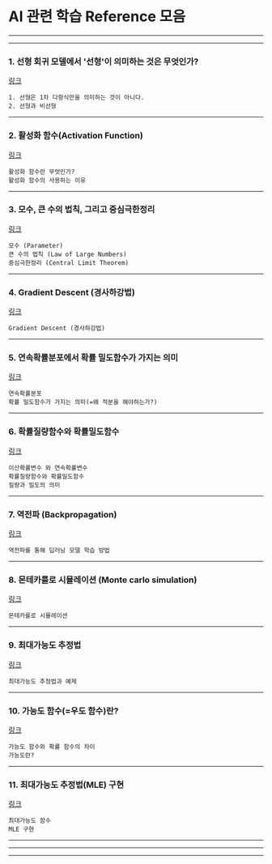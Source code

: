 # AI 관련 학습 Reference 모음
---
---

### 1. 선형 회귀 모델에서 '선형'이 의미하는 것은 무엇인가?   
[링크](https://brunch.co.kr/@gimmesilver/18)   
~~~
1. 선형은 1차 다항식만을 의미하는 것이 아니다.
2. 선형과 비선형
~~~

***

### 2. 활성화 함수(Activation Function)
[링크](https://m.blog.naver.com/worb1605/2211879498281)   
~~~
활성화 함수란 무엇인가?
활성화 함수의 사용하는 이유
~~~
 
***

### 3. 모수, 큰 수의 법칙, 그리고 중심극한정리
[링크](https://chukycheese.github.io/data%20science/parameter-clt/)   
~~~
모수 (Parameter)
큰 수의 법칙 (Law of Large Numbers)
중심극한정리 (Central Limit Theorem)
~~~
 
***

### 4. Gradient Descent (경사하강법)
[링크](https://angeloyeo.github.io/2020/08/16/gradient_descent.html)   
~~~
Gradient Descent (경사하강법)
~~~
 
***

### 5. 연속확률분포에서 확률 밀도함수가 가지는 의미
[링크](https://velog.io/@groovallstar/%ED%99%95%EB%A5%A0-%EB%B6%84%ED%8F%AC-%ED%95%A8%EC%88%98%EC%99%80-%ED%99%95%EB%A5%A0-%EB%B0%80%EB%8F%84-%ED%95%A8%EC%88%98%EC%9D%98-%EC%9D%98%EB%AF%B8)   
~~~
연속확률분포
확률 밀도함수가 가지는 의미(=왜 적분을 해야하는가?)
~~~
 
***

### 6. 확률질량함수와 확률밀도함수
[링크](https://bskyvision.com/387)   
~~~
이산확률변수 와 연속확률변수
확률질량함수와 확률밀도함수
질량과 밀도의 의미
~~~
 
***

### 7. 역전파 (Backpropagation)
[링크](https://bskyvision.com/718?category=635506)   
~~~
역전파를 통해 딥러닝 모델 학습 방법
~~~
 
***

### 8. 몬테카를로 시뮬레이션 (Monte carlo simulation)   
[링크](https://losskatsu.github.io/statistics/mc-simulation/#%EB%AA%AC%ED%85%8C%EC%B9%B4%EB%A5%BC%EB%A1%9C-%EC%8B%9C%EB%AE%AC%EB%A0%88%EC%9D%B4%EC%85%98monte-carlo-simulation-%EA%B8%B0%EC%B4%88)   
~~~
몬테카를로 시뮬레이션   
~~~
 
***

### 9. 최대가능도 추정법
[링크](https://datascienceschool.net/02%20mathematics/09.02%20%EC%B5%9C%EB%8C%80%EA%B0%80%EB%8A%A5%EB%8F%84%20%EC%B6%94%EC%A0%95%EB%B2%95.html)   
~~~
최대가능도 추정법과 예제  
~~~
 
***

### 10. 가능도 함수(=우도 함수)란?
[링크](https://m.blog.naver.com/mykepzzang/221568285099)   
~~~
가능도 함수와 확률 함수의 차이
가능도란?
~~~
 
***

### 11. 최대가능도 추정법(MLE) 구현
[링크](https://yamalab.tistory.com/94)   
~~~
최대가능도 함수
MLE 구현
~~~
 
***

---
---
